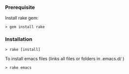 ### Prerequisite

Install rake gem:
```
> gem install rake
```

### Installation

```
> rake [install]
```

To install emacs files (links all files or folders in .emacs.d/ )
```
> rake emacs
```
